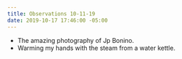 ```yaml
---
title: Observations 10-11-19
date: 2019-10-17 17:46:00 -05:00
---
```


- The amazing photography of Jp Bonino.
- Warming my hands with the steam from a water kettle.